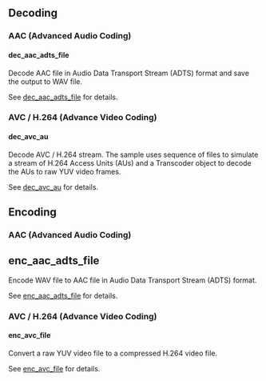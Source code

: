 ## Decoding

### AAC (Advanced Audio Coding)

#### dec_aac_adts_file

Decode AAC file in Audio Data Transport Stream (ADTS) format and save the output to WAV file.

See [dec_aac_adts_file](./dec_aac_adts_file) for details.

### AVC / H.264 (Advance Video Coding)

#### dec_avc_au

Decode AVC / H.264 stream. The sample uses sequence of files to simulate a stream of H.264 Access Units (AUs) and a Transcoder object to decode the AUs to raw YUV video frames.    

See [dec_avc_au](./dec_avc_au) for details.

## Encoding

### AAC (Advanced Audio Coding)

## enc_aac_adts_file

Encode WAV file to AAC file in Audio Data Transport Stream (ADTS) format.

See [enc_aac_adts_file](./enc_aac_adts_file) for details.

### AVC / H.264 (Advance Video Coding)

#### enc_avc_file

Convert a raw YUV video file to a compressed H.264 video file.  

See [enc_avc_file](./enc_avc_file) for details.

